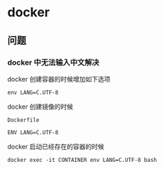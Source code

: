 # docker

## 问题

### docker 中无法输入中文解决

docker 创建容器的时候增加如下选项

```
env LANG=C.UTF-8
```

docker 创建镜像的时候

```
Dockerfile

ENV LANG=C.UTF-8
```

docker 启动已经存在的容器的时候

```
docker exec -it CONTAINER env LANG=C.UTF-8 bash
```
